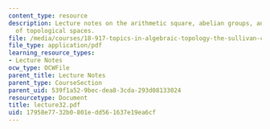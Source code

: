 ```yaml
---
content_type: resource
description: Lecture notes on the arithmetic square, abelian groups, and the rationalization
  of topological spaces.
file: /media/courses/18-917-topics-in-algebraic-topology-the-sullivan-conjecture-fall-2007/17958e7732b0801edd561637e19ea6cf_lecture32.pdf
file_type: application/pdf
learning_resource_types:
- Lecture Notes
ocw_type: OCWFile
parent_title: Lecture Notes
parent_type: CourseSection
parent_uid: 539f1a52-9bec-dea8-3cda-293d08133024
resourcetype: Document
title: lecture32.pdf
uid: 17958e77-32b0-801e-dd56-1637e19ea6cf
---
```

